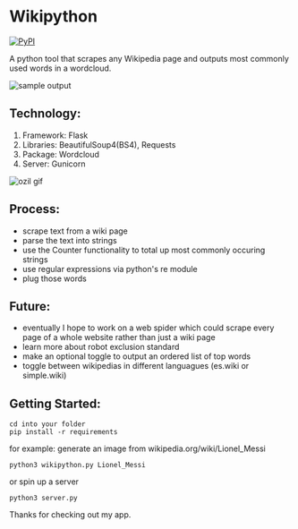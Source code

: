 # Wikipython
[![PyPI](https://img.shields.io/pypi/pyversions/Django.svg)]()

A python tool that scrapes any Wikipedia page and outputs most commonly used words in a wordcloud.

![sample output](https://github.com/cfv7/wikipython/blob/master/examples/sample.png)


## Technology:
1. Framework: Flask
2. Libraries: BeautifulSoup4(BS4), Requests
3. Package: Wordcloud
4. Server: Gunicorn

![ozil gif](https://github.com/cfv7/wikipython/blob/master/examples/wiki_ozil.gif)


## Process:
* scrape text from a wiki page
* parse the text into strings
* use the Counter functionality to total up most commonly occuring strings
* use regular expressions via python's re module
* plug those words

## Future:
* eventually I hope to work on a web spider which could scrape every page of a whole website rather than just a wiki page
* learn more about robot exclusion standard
* make an optional toggle to output an ordered list of top words
* toggle between wikipedias in different languagues (es.wiki or simple.wiki)

## Getting Started:
```
cd into your folder
pip install -r requirements
```
for example: generate an image from wikipedia.org/wiki/Lionel_Messi
```
python3 wikipython.py Lionel_Messi
```
or spin up a server
```
python3 server.py 
```

Thanks for checking out my app. 

